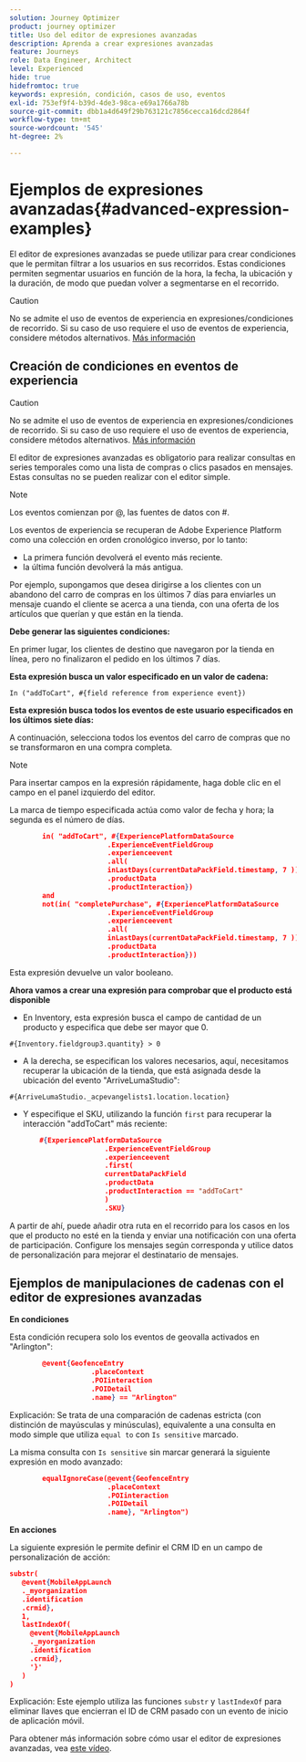 ```yaml
---
solution: Journey Optimizer
product: journey optimizer
title: Uso del editor de expresiones avanzadas
description: Aprenda a crear expresiones avanzadas
feature: Journeys
role: Data Engineer, Architect
level: Experienced
hide: true
hidefromtoc: true
keywords: expresión, condición, casos de uso, eventos
exl-id: 753ef9f4-b39d-4de3-98ca-e69a1766a78b
source-git-commit: dbb1a4d649f29b763121c7856cecca16dcd2864f
workflow-type: tm+mt
source-wordcount: '545'
ht-degree: 2%

---
```



# Ejemplos de expresiones avanzadas{#advanced-expression-examples}

El editor de expresiones avanzadas se puede utilizar para crear condiciones que le permitan filtrar a los usuarios en sus recorridos. Estas condiciones permiten segmentar usuarios en función de la hora, la fecha, la ubicación y la duración, de modo que puedan volver a segmentarse en el recorrido.

>[!CAUTION]
>
>No se admite el uso de eventos de experiencia en expresiones/condiciones de recorrido. Si su caso de uso requiere el uso de eventos de experiencia, considere métodos alternativos. [Más información](../exp-event-lookup.md)


## Creación de condiciones en eventos de experiencia


>[!CAUTION]
>
>No se admite el uso de eventos de experiencia en expresiones/condiciones de recorrido. Si su caso de uso requiere el uso de eventos de experiencia, considere métodos alternativos. [Más información](../exp-event-lookup.md)
>



El editor de expresiones avanzadas es obligatorio para realizar consultas en series temporales como una lista de compras o clics pasados en mensajes. Estas consultas no se pueden realizar con el editor simple.

>[!NOTE]
>
>Los eventos comienzan por @, las fuentes de datos con #.

Los eventos de experiencia se recuperan de Adobe Experience Platform como una colección en orden cronológico inverso, por lo tanto:

* La primera función devolverá el evento más reciente.
* la última función devolverá la más antigua.

Por ejemplo, supongamos que desea dirigirse a los clientes con un abandono del carro de compras en los últimos 7 días para enviarles un mensaje cuando el cliente se acerca a una tienda, con una oferta de los artículos que querían y que están en la tienda.

**Debe generar las siguientes condiciones:**

En primer lugar, los clientes de destino que navegaron por la tienda en línea, pero no finalizaron el pedido en los últimos 7 días.

**Esta expresión busca un valor especificado en un valor de cadena:**

`In ("addToCart", #{field reference from experience event})`

**Esta expresión busca todos los eventos de este usuario especificados en los últimos siete días:**

A continuación, selecciona todos los eventos del carro de compras que no se transformaron en una compra completa.

>[!NOTE]
>
>Para insertar campos en la expresión rápidamente, haga doble clic en el campo en el panel izquierdo del editor.

La marca de tiempo especificada actúa como valor de fecha y hora; la segunda es el número de días.

```json
        in( "addToCart", #{ExperiencePlatformDataSource
                        .ExperienceEventFieldGroup
                        .experienceevent
                        .all(
                        inLastDays(currentDataPackField.timestamp, 7 ))
                        .productData
                        .productInteraction})
        and
        not(in( "completePurchase", #{ExperiencePlatformDataSource
                        .ExperienceEventFieldGroup
                        .experienceevent
                        .all(
                        inLastDays(currentDataPackField.timestamp, 7 ))
                        .productData
                        .productInteraction}))
```

Esta expresión devuelve un valor booleano.

**Ahora vamos a crear una expresión para comprobar que el producto está disponible**

* En Inventory, esta expresión busca el campo de cantidad de un producto y especifica que debe ser mayor que 0.

`#{Inventory.fieldgroup3.quantity} > 0`

* A la derecha, se especifican los valores necesarios, aquí, necesitamos recuperar la ubicación de la tienda, que está asignada desde la ubicación del evento &quot;ArriveLumaStudio&quot;:

`#{ArriveLumaStudio._acpevangelists1.location.location}`

* Y especifique el SKU, utilizando la función `first` para recuperar la interacción &quot;addToCart&quot; más reciente:

  ```json
      #{ExperiencePlatformDataSource
                      .ExperienceEventFieldGroup
                      .experienceevent
                      .first(
                      currentDataPackField
                      .productData
                      .productInteraction == "addToCart"
                      )
                      .SKU}
  ```

A partir de ahí, puede añadir otra ruta en el recorrido para los casos en los que el producto no esté en la tienda y enviar una notificación con una oferta de participación. Configure los mensajes según corresponda y utilice datos de personalización para mejorar el destinatario de mensajes.

## Ejemplos de manipulaciones de cadenas con el editor de expresiones avanzadas

**En condiciones**

Esta condición recupera solo los eventos de geovalla activados en &quot;Arlington&quot;:

```json
        @event{GeofenceEntry
                    .placeContext
                    .POIinteraction
                    .POIDetail
                    .name} == "Arlington"
```

Explicación: Se trata de una comparación de cadenas estricta (con distinción de mayúsculas y minúsculas), equivalente a una consulta en modo simple que utiliza `equal to` con `Is sensitive` marcado.

La misma consulta con `Is sensitive` sin marcar generará la siguiente expresión en modo avanzado:

```json
        equalIgnoreCase(@event{GeofenceEntry
                        .placeContext
                        .POIinteraction
                        .POIDetail
                        .name}, "Arlington")
```

**En acciones**

La siguiente expresión le permite definir el CRM ID en un campo de personalización de acción:

```json
substr(
   @event{MobileAppLaunch
   ._myorganization
   .identification
   .crmid},
   1, 
   lastIndexOf(
     @event{MobileAppLaunch
     ._myorganization
     .identification
     .crmid},
     '}'
   )
)
```

Explicación: Este ejemplo utiliza las funciones `substr` y `lastIndexOf` para eliminar llaves que encierran el ID de CRM pasado con un evento de inicio de aplicación móvil.


Para obtener más información sobre cómo usar el editor de expresiones avanzadas, vea [este vídeo](https://experienceleague.adobe.com/docs/journey-optimizer-learn/tutorials/create-journeys/introduction-to-building-a-journey.html?lang=es).
